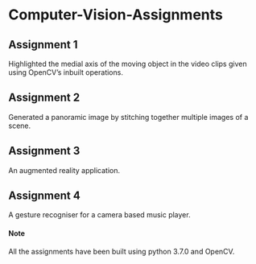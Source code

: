 # Computer-Vision-Assignments
## Assignment 1
Highlighted the medial axis of the moving object in the video clips given using OpenCV’s inbuilt operations.

## Assignment 2
Generated a panoramic image by stitching together multiple images of a scene.

## Assignment 3
An augmented reality application.

## Assignment 4
A gesture recogniser for a camera based music player. 

#### Note
All the assignments have been built using python 3.7.0 and OpenCV.
